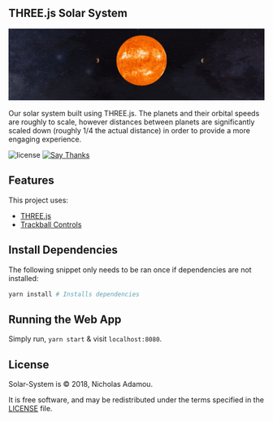 ## THREE.js Solar System

![preview](previews/preview.gif)

Our solar system built using THREE.js. The planets and their orbital speeds are roughly to scale, however distances between planets are significantly scaled down (roughly 1/4 the actual distance) in order to provide a more engaging experience.

![license](https://img.shields.io/apm/l/vim-mode.svg)
[![Say Thanks](https://img.shields.io/badge/say-thanks-ff69b4.svg)](https://saythanks.io/to/NicholasAdamou)

## Features

This project uses:

- [THREE.js](https://threejs.org)
- [Trackball Controls](https://github.com/gtsop/threejs-trackball-controls)

## Install Dependencies

The following snippet only needs to be ran once if dependencies are not installed:

```bash
yarn install # Installs dependencies
```

## Running the Web App

Simply run, `yarn start` & visit `localhost:8080`.

## License

Solar-System is © 2018, Nicholas Adamou.

It is free software, and may be redistributed under the terms specified in the [LICENSE] file.

[license]: LICENSE
